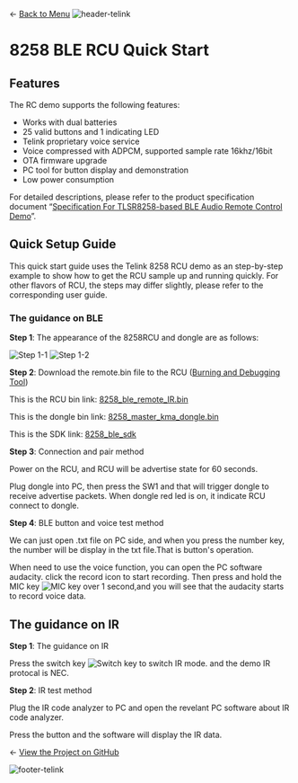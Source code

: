 ← [Back to Menu](https://telinkgithub.github.io/Telink/ "Menu")
![header-telink](https://i.imgur.com/5kRG6CF.jpg)

# 8258 BLE RCU Quick Start

## Features

The RC demo supports the following features:

* Works with dual batteries
* 25 valid buttons and 1 indicating LED
* Telink proprietary voice service
* Voice compressed with ADPCM, supported sample rate 16khz/16bit
* OTA firmware upgrade
* PC tool for button display and demonstration
* Low power consumption

For detailed descriptions, please refer to the product specification document “[Specification For TLSR8258-based BLE Audio Remote Control Demo](https://telinkgithub.github.io/Assets/09_Solutions-RCU/Spec%20For%20TLSR8258-based%20BLE%20Audio%20Remote%20Control%20Demo.zip)”.

## Quick Setup Guide

This quick start guide uses the Telink 8258 RCU demo as an step-by-step example to show how to get the RCU sample up and running quickly. For other flavors of RCU, the steps may differ slightly, please refer to the corresponding user guide.

### The guidance on BLE

__Step 1__: The appearance of the 8258RCU and dongle are as follows:

![Step 1-1](https://telinkgithub.github.io/Assets/09_Solutions-RCU/20181022-152334.png)
![Step 1-2](https://telinkgithub.github.io/Assets/09_Solutions-RCU/20181022-152642.png)


__Step 2__: Download the remote.bin file to the RCU ([Burning and Debugging Tool](https://telinkgithub.github.io/Programming-and-Debugging/))

This is the RCU bin link: [8258_ble_remote_IR.bin](https://telinkgithub.github.io/Assets/09_Solutions-RCU/remote_bin.zip)

This is the dongle bin link: [8258_master_kma_dongle.bin](https://telinkgithub.github.io/Assets/09_Solutions-RCU/dongle_bin.zip)

This is the SDK link: [8258_ble_sdk](https://telinkgithub.github.io/Assets/09_Solutions-RCU/ble_sdk.zip)


__Step 3__: Connection and pair method

Power on the RCU, and RCU will be advertise state for 60 seconds.

Plug dongle into PC, then press the SW1 and that will trigger dongle to receive advertise packets. When dongle red led is on, it indicate RCU connect to dongle.


__Step 4__: BLE button and voice test method

We can just open .txt file on PC side, and when you press the number key, the number will be display in the txt file.That is button's operation.

When need to use the voice function, you can open the PC software audacity. click the record icon to start recording. Then press and hold the MIC key ![MIC key](https://telinkgithub.github.io/Assets/09_Solutions-RCU/20181022-155251.png) over 1 second,and you will see that the audacity starts to record voice data.


## The guidance on IR

__Step 1__: The guidance on IR

Press the switch key ![Switch key](https://telinkgithub.github.io/Assets/09_Solutions-RCU/20181022-155557.png) to switch IR mode. and the demo IR protocal is NEC.

__Step 2__: IR test method

Plug the IR code analyzer to PC and open the revelant PC software about IR code analyzer.

Press the button and the software will display the IR data.


← [View the Project on GitHub](https://github.com/TelinkGithub/RCU)


![footer-telink](https://telinkgithub.github.io/Assets/General/footer.jpg)



